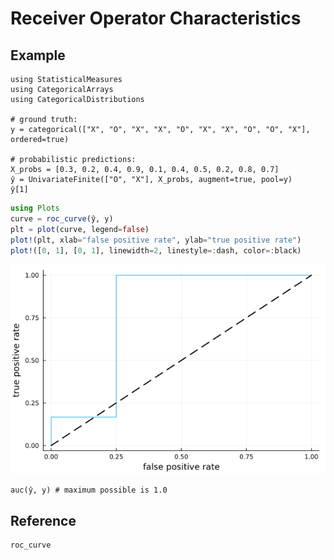 # Receiver Operator Characteristics

## Example

```@example 70
using StatisticalMeasures
using CategoricalArrays
using CategoricalDistributions

# ground truth:
y = categorical(["X", "O", "X", "X", "O", "X", "X", "O", "O", "X"], ordered=true)

# probabilistic predictions:
X_probs = [0.3, 0.2, 0.4, 0.9, 0.1, 0.4, 0.5, 0.2, 0.8, 0.7]
ŷ = UnivariateFinite(["O", "X"], X_probs, augment=true, pool=y)
ŷ[1]
```

```julia
using Plots
curve = roc_curve(ŷ, y)
plt = plot(curve, legend=false)
plot!(plt, xlab="false positive rate", ylab="true positive rate")
plot!([0, 1], [0, 1], linewidth=2, linestyle=:dash, color=:black)
```

![](assets/roc_curve.png)


```@example 70
auc(ŷ, y) # maximum possible is 1.0
```

## Reference

```@docs
roc_curve
```
